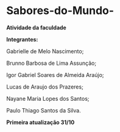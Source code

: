 # Sabores-do-Mundo-
**Atividade da faculdade** 


**Integrantes:**

Gabrielle de Melo Nascimento;

Brunno Barbosa de Lima Assunção;

Igor Gabriel Soares de Almeida Araújo;

Lucas de Araujo dos Prazeres;

Nayane Maria Lopes dos Santos;

Paulo Thiago Santos da Silva.



**Primeira atualização 31/10**
